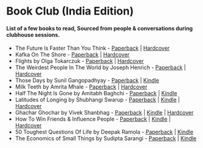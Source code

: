 # Book Club (India Edition)

#### List of a few books to read, Sourced from people & conversations during clubhouse sessions.

* The Future Is Faster Than You Think - [Paperback](https://amzn.to/3y99vUA) | [Hardcover](https://amzn.to/3y682hG) 
* Kafka On The Shore - [Paperback](https://amzn.to/3CrHFFy) | [Hardcover](https://amzn.to/3RvLUnZ)
* Flights by Olga Tokarczuk - [Paperback](https://amzn.to/3CqmZxv) | [Hardcover](https://amzn.to/3y4WlrF)
* The Weirdest People In The World by Joseph Henrich - [Paperback](https://amzn.to/3EbUcyi) | [Hardcover](https://amzn.to/3dZBzmp)
* Those Days  by Sunil Gangopadhyay - [Paperback](https://amzn.to/3fBLQFS) | [Kindle](https://amzn.to/3fyRHf1)
* Milk Teeth by Amrita Mhale - [Paperback](https://amzn.to/3y85GPe) | [Hardcover](https://amzn.to/3rs0LVP)
* Half The Night Is Gone by Amitabh Baghchi - [Paperback](https://amzn.to/3e73LUi) | [Kindle](https://amzn.to/3Ebbw6g)
* Latitudes of Longing by Shubhangi Swarup - [Paperback](https://amzn.to/3rpzEdP) | [Kindle](https://amzn.to/3USLDhE) | [Hardcover](https://amzn.to/3BUTfaA)
* Ghachar Ghochar by Vivek Shanbhag - [Paperback](https://amzn.to/3rn8fZZ) | [Kindle](https://amzn.to/3M777DC) | [Hardcover](https://amzn.to/3M1aLi3)
* How To Win Friends & Influence People - [Paperback](https://amzn.to/3BUTKS0) | [Kindle](https://amzn.to/3SSuTFE) | [Hardcover](https://amzn.to/3RDf4Sc)
* 50 Toughest Questions Of Life by Deepak Ramola - [Paperback](https://amzn.to/3CnE2Ap) | [Kindle](https://amzn.to/3fBeWFo)
* The Economics of Small Things by Sudipta Sarangi - [Paperback](https://amzn.to/3SLIKxi) | [Kindle](https://amzn.to/3fAFRRM)
